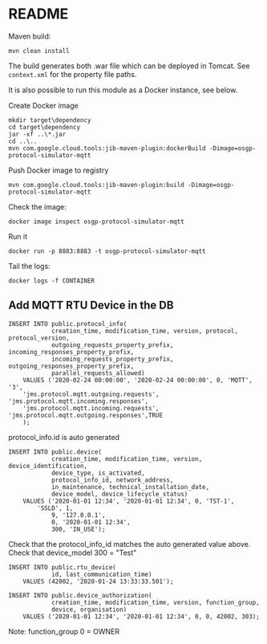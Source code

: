 # README #

Maven build:
```
mvn clean install
```
The build generates both .war file which can be deployed in Tomcat.
See `context.xml` for the property file paths.

It is also possible to run this module as a Docker instance, see below.

Create Docker image
```
mkdir target\dependency
cd target\dependency
jar -xf ..\*.jar
cd ..\..
mvn com.google.cloud.tools:jib-maven-plugin:dockerBuild -Dimage=osgp-protocol-simulator-mqtt
```

Push Docker image to registry
```
mvn com.google.cloud.tools:jib-maven-plugin:build -Dimage=osgp-protocol-simulator-mqtt
```

Check the image:
```
docker image inspect osgp-protocol-simulator-mqtt
```

Run it
```
docker run -p 8883:8883 -t osgp-protocol-simulator-mqtt
```

Tail the logs:
```
docker logs -f CONTAINER
```

## Add MQTT RTU Device in the DB

```
INSERT INTO public.protocol_info(
            creation_time, modification_time, version, protocol, protocol_version, 
            outgoing_requests_property_prefix, incoming_responses_property_prefix, 
            incoming_requests_property_prefix, outgoing_responses_property_prefix, 
            parallel_requests_allowed)
    VALUES ('2020-02-24 00:00:00', '2020-02-24 00:00:00', 0, 'MQTT', '3', 
    'jms.protocol.mqtt.outgoing.requests', 'jms.protocol.mqtt.incoming.responses',
    'jms.protocol.mqtt.incoming.requests', 'jms.protocol.mqtt.outgoing.responses',TRUE
    );
```
protocol_info.id is auto generated

```    
INSERT INTO public.device(
            creation_time, modification_time, version, device_identification, 
            device_type, is_activated,                 
            protocol_info_id, network_address,  
            in_maintenance, technical_installation_date, 
            device_model, device_lifecycle_status)
    VALUES ('2020-01-01 12:34', '2020-01-01 12:34', 0, 'TST-1', 
	    'SSLD', 1, 
            9, '127.0.0.1', 
            0, '2020-01-01 12:34', 
            300, 'IN_USE');
```

Check that the protocol_info_id matches the auto generated value above.
Check that device_model 300 = "Test"

```
INSERT INTO public.rtu_device(
            id, last_communication_time)
    VALUES (42002, '2020-01-24 13:33:33.501');

INSERT INTO public.device_authorization(
            creation_time, modification_time, version, function_group, 
            device, organisation)
    VALUES ('2020-01-01 12:34', '2020-01-01 12:34', 0, 0, 42002, 303);
```

Note: function_group 0 = OWNER 
